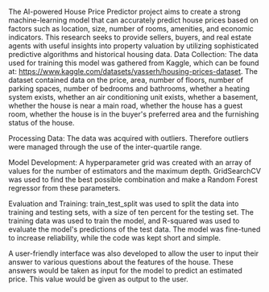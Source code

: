 The AI-powered House Price Predictor project aims to create a strong machine-learning model that can accurately predict house prices based on factors such as location, size, number of rooms, amenities, and economic indicators. This research seeks to provide sellers, buyers, and real estate agents with useful insights into property valuation by utilizing sophisticated predictive algorithms and historical housing data.
Data Collection: The data used for training this model was gathered from Kaggle, which can be found at: https://www.kaggle.com/datasets/yasserh/housing-prices-dataset. The dataset contained data on the price, area, number of floors, number of parking spaces, number of bedrooms and bathrooms, whether a heating system exists, whether an air conditioning unit exists, whether a basement, whether the house is near a main road, whether the house has a guest room, whether the house is in the buyer's preferred area and the furnishing status of the house.

Processing Data: The data was acquired with outliers. Therefore outliers were managed through the use of the inter-quartile range.

Model Development: A hyperparameter grid was created with an array of values for the number of estimators and the maximum depth. GridSearchCV was used to find the best possible combination and make a Random Forest regressor from these parameters.

Evaluation and Training: train_test_split was used to split the data into training and testing sets, with a size of ten percent for the testing set. The training data was used to train the model, and R-squared was used to evaluate the model's predictions of the test data. The model was fine-tuned to increase reliability, while the code was kept short and simple.

A user-friendly interface was also developed to allow the user to input their answer to various questions about the features of the house. These answers would be taken as input for the model to predict an estimated price. This value would be given as output to the user.
